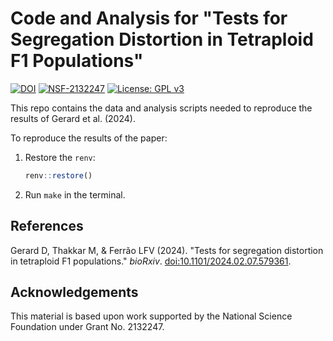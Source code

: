 # Code and Analysis for "Tests for Segregation Distortion in Tetraploid F1 Populations"

[![DOI](https://zenodo.org/badge/743714317.svg)](https://zenodo.org/doi/10.5281/zenodo.12532001)
[![NSF-2132247](https://img.shields.io/badge/NSF-2132247-blue.svg)](https://nsf.gov/awardsearch/showAward?AWD_ID=2132247)
[![License: GPL v3](https://img.shields.io/badge/License-GPL%20v3-blue.svg)](https://www.gnu.org/licenses/gpl-3.0)

This repo contains the data and analysis scripts needed to reproduce the results of Gerard et al. (2024).

To reproduce the results of the paper:

1. Restore the `renv`:
    ``` r
    renv::restore()
    ```
    
2. Run `make` in the terminal.

## References

Gerard D, Thakkar M, & Ferrão LFV (2024). "Tests for segregation distortion in tetraploid F1 populations." _bioRxiv_. [doi:10.1101/2024.02.07.579361](https://doi.org/10.1101/2024.02.07.579361).

## Acknowledgements

This material is based upon work supported by the National Science Foundation under Grant No. 2132247.

